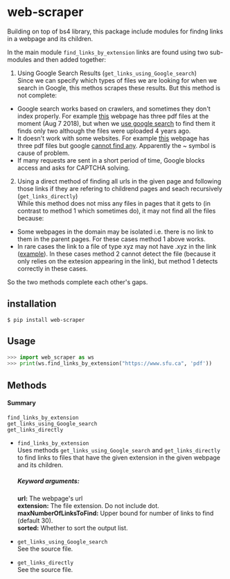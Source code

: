 # web-scraper
Building on top of bs4 library, this package include modules for findng links in a webpage and its children.

In the main module `find_links_by_extension` links are found using two sub-modules and then added together:

1. Using Google Search Results (`get_links_using_Google_search`)  
Since we can specify which types of files we are looking for when we search in Google, this methos scrapes these results.
But this method is not complete:  
* Google search works based on crawlers, and sometimes they don't index properly. For example [this][1] webpage has three pdf files at the moment (Aug 7 2018), but when we [use google search][2] to find them it finds only two  although the files were uploaded 4 years ago.  
* It doesn't work with some websites. For example [this][3] webpage  has three pdf files but google [cannot find any][4]. Apparently the ~ symbol is cause of problem.  
* If many requests are sent in a short period of time, Google blocks access and asks for CAPTCHA solving.

2. Using a direct method of finding all urls in the given page and following those links if they are refering to childrend pages and seach recursively (`get_links_directly`)  
While this method does not miss any files in pages that it gets to (in contrast to method 1 which sometimes do), it may not find all the files because:  
* Some webpages in the domain may be isolated i.e. there is no link to them in the parent pages. For these cases method 1 above works.  
* In rare cases the link to a file of type xyz may not have .xyz in the link ([example][5]). In these cases method 2 cannot detect the file (because it only relies on the extesion appearing in the link), but method 1 detects correctly in these cases.

So the two methods complete each other's gaps.

## installation  
`$ pip install web-scraper`

## Usage  
```python
>>> import web_scraper as ws
>>> print(ws.find_links_by_extension("https://www.sfu.ca", 'pdf'))
```

## Methods
#### Summary
`find_links_by_extension`  
`get_links_using_Google_search`  
`get_links_directly`  

* `find_links_by_extension`  
Uses methods `get_links_using_Google_search` and `get_links_directly` to find links to files that have the given extension in the given webpage and its children.  

  ##### Keyword arguments:  
  **url:** The webpage's url  
  **extension:** The file extension. Do not include dot.  
  **maxNumberOfLinksToFind:** Upper bound for number of links to find (default 30).  
  **sorted:** Whether to sort the output list.  

* `get_links_using_Google_search`  
See the source file.  

* `get_links_directly`  
See the source file.

[1]: http://www.midi.gouv.qc.ca/publications/en/planification/
[2]: https://www.google.com/search?q=site%3Ahttp%3A%2F%2Fwww.midi.gouv.qc.ca%2Fpublications%2Fen%2Fplanification%2F+filetype%3Apdf
[3]: http://www.sfu.ca/~vvaezian/Summary/
[4]: https://www.google.com/search?q=site%3Ahttp%3A%2F%2Fwww.sfu.ca%2F~vvaezian%2FSummary%2F+filetype%3Apdf
[5]: http://www.sfu.ca/~robson/Random
